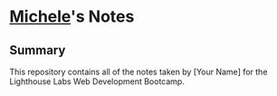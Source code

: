 # [Michele](https://github.com/micmor-m)'s Notes
## Summary 

This repository contains all of the notes taken by [Your Name] for the Lighthouse Labs Web Development Bootcamp.
